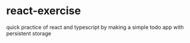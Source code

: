 # react-exercise
quick practice of react and typescript by making a simple todo app with persistent storage
